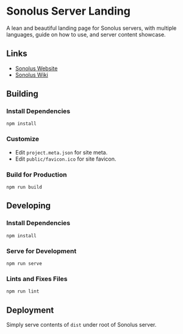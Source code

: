 # Sonolus Server Landing

A lean and beautiful landing page for Sonolus servers, with multiple languages, guide on how to use, and server content showcase.

## Links

-   [Sonolus Website](https://sonolus.com)
-   [Sonolus Wiki](https://wiki.sonolus.com)

## Building

### Install Dependencies

```
npm install
```

### Customize

-   Edit `project.meta.json` for site meta.
-   Edit `public/favicon.ico` for site favicon.

### Build for Production

```
npm run build
```

## Developing

### Install Dependencies

```
npm install
```

### Serve for Development

```
npm run serve
```

### Lints and Fixes Files

```
npm run lint
```

## Deployment

Simply serve contents of `dist` under root of Sonolus server.
